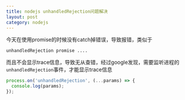 ```yaml
---
title: nodejs unhandledRejection问题解决
layout: post
category: nodejs
---
```

今天在使用promise的时候没有catch掉错误，导致报错，类似于
```
unhandledRejection promise ....
```
而且不会显示trace信息，导致无从查错，经过google发现，需要监听进程的`unhandledRejection`事件，才能显示trace信息
```javascript
process.on('unhandledRejection', (...params) => {
  console.log(params);
});
```